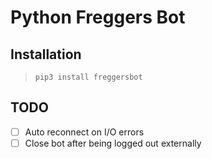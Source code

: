 # Python Freggers Bot

## Installation

>`pip3 install freggersbot`

## TODO

- [ ] Auto reconnect on I/O errors
- [ ] Close bot after being logged out externally
